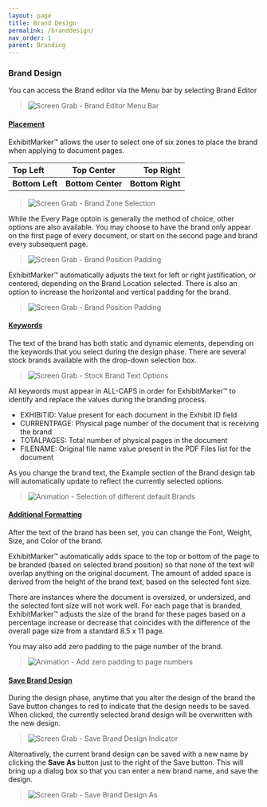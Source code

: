 ```yaml
---
layout: page
title: Brand Design
permalink: /branddesign/
nav_order: 1
parent: Branding
---
```


### Brand Design

You can access the Brand editor via the Menu bar by selecting Brand Editor

> ![Screen Grab - Brand Editor Menu Bar](../../assets/user_interface_assets/UserInterface_Menu_06_BrandEditor.png)

#### __<u>Placement</u>__

ExhibitMarker&trade; allows the user to select one of six zones to place the brand when applying to document pages.

|Top Left | Top Center | Top Right |
|:-------------|:-----:|-----------:|
|__Bottom Left__ | __Bottom Center__ | __Bottom Right__ |

> ![Screen Grab - Brand Zone Selection](../../assets/brand_design_assets/brand_design_01_BrandZonePosition.png)

While the Every Page optoin is generally the method of choice, other options are also available.  You may choose to have the brand only appear on the first page of every document, or start on the second page and brand every subsequent page.

 > ![Screen Grab - Brand Position Padding](../../assets/brand_design_assets/brand_design_01a_BrandOnOptions.png)

ExhibitMarker&trade; automatically adjusts the text for left or right justification, or centered, depending on the Brand Location selected.  There is also an option to increase the horizontal and vertical padding for the brand.

 > ![Screen Grab - Brand Position Padding](../../assets/brand_design_assets/brand_design_02_BrandPadding.png)


#### __<u>Keywords</u>__

The text of the brand has both static and dynamic elements, depending on the keywords that you select during the design phase.  There are several stock brands available with the drop-down selection box.

> ![Screen Grab - Stock Brand Text Options](../../assets/brand_design_assets/brand_design_03_BrandStockKeywordOptions.png)

All keywords must appear in ALL-CAPS in order for ExhibitMarker&trade; to identify and replace the values during the branding process.


 - EXHIBITID: Value present for each document in the Exhibit ID field
 - CURRENTPAGE: Physical page number of the document that is receiving the brand
 - TOTALPAGES: Total number of physical pages in the document
 - FILENAME: Original file name value present in the PDF Files list for the document

As you change the brand text, the Example section of the Brand design tab will automatically update to reflect the currently selected options.

> ![Animation - Selection of different default Brands](../../assets/brand_design_assets/brand_design_04_BrandOptionSelection.gif)

#### __<u>Additional Formatting</u>__

After the text of the brand has been set, you can change the Font, Weight, Size, and Color of the brand.

ExhibitMarker&trade; automatically adds space to the top or bottom of the page to be branded (based on selected brand position) so that none of the text will overlap anything on the original document.  The amount of added space is derived from the height of the brand text, based on the selected font size.

There are instances where the document is oversized, or undersized, and the selected font size will not work well.  For each page that is branded, ExhibitMarker&trade; adjusts the size of the brand for these pages based on a percentage increase or decrease that coincides with the difference of the overall page size from a standard 8.5 x 11 page.

You may also add zero padding to the page number of the brand.

> ![Animation - Add zero padding to page numbers](../../assets/brand_design_assets/brand_design_07_ZeroPadPageNumber.gif)

#### __<u>Save Brand Design</u>__

During the design phase, anytime that you alter the design of the brand the Save button changes to red to indicate that the design needs to be saved.  When clicked, the currently selected brand design will be overwritten with the new design.

> ![Screen Grab - Save Brand Design Indicator](../../assets/brand_design_assets/brand_design_05_SaveBrand.png)

Alternatively, the current brand design can be saved with a new name by clicking the __Save As__ button just to the right of the Save button.  This will bring up a dialog box so that you can enter a new brand name, and save the design.

> ![Screen Grab - Save Brand Design As](../../assets/brand_design_assets/brand_design_06_SaveAsNewBrand.png)
